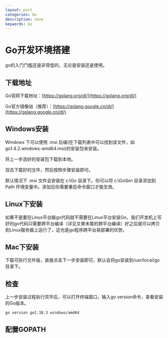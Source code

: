 ```yaml
---
layout: post
categories: Go
description: none
keywords: Go
---
```

# Go开发环境搭建
go的入门门槛还是非常低的，无论是安装还是使用。

## 下载地址

Go官网下载地址：[https://golang.org/dl/](https://golang.org/dl/)

Go官方镜像站（推荐）：[https://golang.google.cn/dl/](https://golang.google.cn/dl/)

## Windows安装

Windows 下可以使用 .msi 后缀(在下载列表中可以找到该文件，如go1.4.2.windows-amd64.msi)的安装包来安装。

将上一步选好的安装包下载到本地。

双击下载好的文件，然后按照步骤安装即可。

默认情况下 .msi 文件会安装在 c:\Go 目录下。你可以将 c:\Go\bin 目录添加到 Path 环境变量中。添加后你需要重启命令窗口才能生效。

## Linux下安装

如果不是要在Linux平台敲go代码就不需要在Linux平台安装Go，我们开发机上写好的go代码只需要跨平台编译（详见文章末尾的跨平台编译）好之后就可以拷贝到Linux服务器上运行了，这也是go程序跨平台易部署的优势。


## Mac下安装

下载可执行文件版，直接点击下一步安装即可，默认会将go安装到/usr/local/go目录下。

## 检查

上一步安装过程执行完毕后，可以打开终端窗口，输入go version命令，查看安装的Go版本。

```shell
go version go1.18.3 windows/amd64
```


## 配置GOPATH
